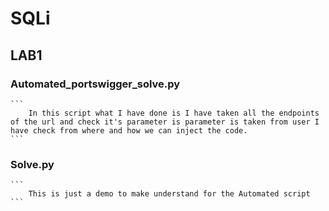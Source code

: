 # SQLi
## LAB1
### Automated_portswigger_solve.py
    ```
        In this script what I have done is I have taken all the endpoints of the url and check it's parameter is parameter is taken from user I have check from where and how we can inject the code.
    ```
### Solve.py
    ```
        This is just a demo to make understand for the Automated script
    ```
